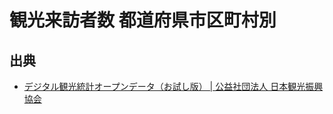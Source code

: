 # 観光来訪者数 都道府県市区町村別

## 出典

- [デジタル観光統計オープンデータ（お試し版） | 公益社団法人 日本観光振興協会](https://www.nihon-kankou.or.jp/home/jigyou/research/d-toukei/)
